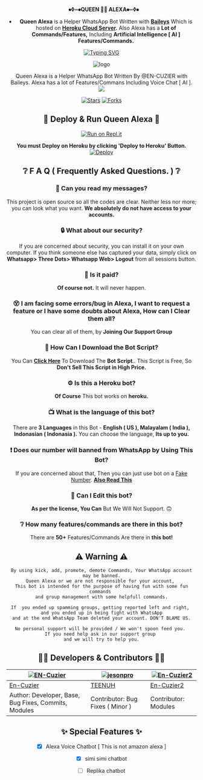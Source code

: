 


<div align="center">

   **⦁◊═⦁QUEEN 🧝‍♀️ ALEXA⦁═◊⦁**
- **Queen Alexa** is a Helper WhatsApp Bot Written with **[Baileys](https://github.com/adiwajshing/baileys)** Which is hosted on **[Heroku Cloud Server](https://heroku.com).** Also Alexa has a **Lot of Commands/Features,** Including **Artificial Intelligence [ AI ] Features/Commands.**


<p align="center">
    <a href="https://github.com/En-Cuzier">
        <img
            src="https://readme-typing-svg.herokuapp.com?size=33&width=1000&lines=Welcome+To+Queen+Alexa...+Thank+You+For+Visiting...."
            alt="Typing SVG"
        />
    </a>
</p>


<div align="center">

  ![logo](https://telegra.ph/file/b373cf75c9fddb6721650.jpg)



<p align="center">
    Queen Alexa is a Helper WhatsApp Bot Written By @EN-CUZIER with Baileys. Alexa has a lot of Features/Commans Including Voice Chat [ AI ].
    <br>
     <img src="https://img.shields.io/github/repo-size/En-Cuzier/alexa?color=green&label=Repo%20total%20size&style=plastic">

<p align="center">
<a href="https://github.com/En-Cuzier/alexa/stargazers/"><img title="Stars" src="https://img.shields.io/github/stars/En-Cuzier/alexa?color=blue&style=flat-square"></a>
<a href="https://github.com/En-Cuzier/alexa/network/members"><img title="Forks" src="https://img.shields.io/github/forks/En-Cuzier/alexa?color=pink&style=flat-square"></a>


  
## 💫 Deploy & Run Queen Alexa 💫
[![Run on Repl.it](https://repl.it/badge/github/quiec/whatsasena)](https://replit.com/@tenuh/Alexa?v=1)

**You must Deploy on Heroku by clicking 'Deploy to Heroku' Button.**
[![Deploy](https://www.herokucdn.com/deploy/button.svg)](https://heroku.com/deploy?template=https://github.com/En-Cuzier/alexa)

## ❔ F A Q ( Frequently Asked Questions. ) ❔

### 💬 Can you read my messages?

This project is open source so all the codes are clear. Neither less nor more; you can look what you want. **We absolutely do not have access to your accounts.**

### 🔒 What about our security?

If you are concerned about security, you can install it on your own computer. If you think someone else has captured your data, simply click on **Whatsapp> Three Dots> Whatsapp Web> Logout** from all sessions button.
  
### 💸 Is it paid?

**Of course not.** It will never happen. 
    
### 😵 I am facing some errors/bug in Alexa, I want to request a feature or I have some doubts about Alexa, How can I Clear them all? 
  
You can clear all of them, by **Joining Our Support Group**
<!--- **SUPPORT GROUP LINK:** -->

### 📃 How Can I Download the Bot Script?

You Can **[Click Here](https://github.com/En-Cuzier/alexa/archive/refs/heads/master.zip)** To Download The **Bot Script**.. This Script is Free, So **Don't Sell This Script in High Price.**

### ⚙ Is this a Heroku bot?

**Of Course** This bot works on **heroku.**

### 📺 What is the language of this bot?

There are **3 Languages** in this Bot - **English ( US ), Malayalam ( India ), Indonasian ( Indonasia ).** You can choose the language, **Its up to you.**

### ❗ Does our number will banned from WhatsApp by Using This Bot?

If you are concerned about that, Then you can just use bot on a [Fake Number](https://youtu.be/v8lGcQp0RjQ). **[Also Read This](https://github.com/TOXIC-DEVIL/WhatsAlexa#-warnings--disclaimers-)**

### 🔄 Can I Edit this bot?

**As per the license, You Can** But We Will Not Support. 🙃

### ❔ How many features/commands are there in this bot?

There are **50+** Features/Commands Are there in **this bot!**

## ⚠ Warning ⚠

```
By using kick, add, promote, demote Commands, Your WhatsApp account may be banned.
Queen Alexa or we are not responsible for your account, 
This bot is intended for the purpose of having fun with some fun commands 
and group management with some helpfull commands.

If  you ended up spamming groups, getting reported left and right, 
and you ended up in being fight with WhatsApp
and at the end WhatsApp Team deleted your account. DON'T BLAME US.

No personal support will be provided / We won't spoon feed you. 
If you need help ask in our support group 
and we will try to help you.
```
  
## 👨‍💻 Developers & Contributors 👨‍💻

 [![EN-Cuzier](https://github.com/En-Cuzier.png?size=100)](https://github.com/En-Cuzier) | [![jesonpro](https://github.com/jesonpro.png?size=100)](https://github.com/jesonpro) | [![En-Cuzier2](https://github.com/En-Cuzier2.png?size=100)](https://github.com/En-Cuzier2) |
----|----|----|
[En-Cuzier](https://github.com/En-Cuzier)  | [TEENUH](https://github.com/jesonpro) | [En-Cuzier2](https://github.com/En-Cuzier2) |
Author: Developer, Base, Bug Fixes, Commits, Modules | Contributor: Bug Fixes ( Minor )| Contributor: Modules |

## ✨ Special Features ✨

- [x] Alexa Voice Chatbot [ This is not amazon alexa ]

- [x] simi simi chatbot

- [ ] Replika chatbot
